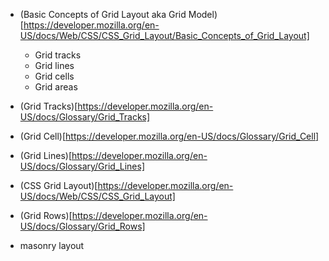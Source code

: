 - (Basic Concepts of Grid Layout aka Grid Model)[https://developer.mozilla.org/en-US/docs/Web/CSS/CSS_Grid_Layout/Basic_Concepts_of_Grid_Layout]
  - Grid tracks
  - Grid lines
  - Grid cells
  - Grid areas
- (Grid Tracks)[https://developer.mozilla.org/en-US/docs/Glossary/Grid_Tracks]
- (Grid Cell)[https://developer.mozilla.org/en-US/docs/Glossary/Grid_Cell]
- (Grid Lines)[https://developer.mozilla.org/en-US/docs/Glossary/Grid_Lines]
- (CSS Grid Layout)[https://developer.mozilla.org/en-US/docs/Web/CSS/CSS_Grid_Layout]
- (Grid Rows)[https://developer.mozilla.org/en-US/docs/Glossary/Grid_Rows]

- masonry layout
